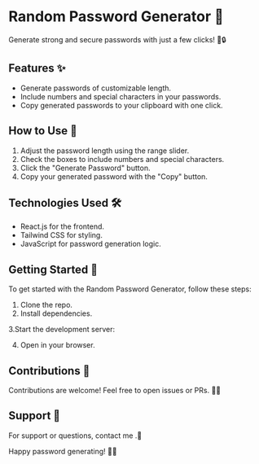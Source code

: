 # Random Password Generator 🎉

Generate strong and secure passwords with just a few clicks! 💪🔒

## Features ✨

- Generate passwords of customizable length.
- Include numbers and special characters in your passwords.
- Copy generated passwords to your clipboard with one click.

## How to Use 🚀

1. Adjust the password length using the range slider.
2. Check the boxes to include numbers and special characters.
3. Click the "Generate Password" button.
4. Copy your generated password with the "Copy" button.

## Technologies Used 🛠

- React.js for the frontend.
- Tailwind CSS for styling.
- JavaScript for password generation logic.

## Getting Started 🌟

To get started with the Random Password Generator, follow these steps:
1. Clone the repo.
2. Install dependencies.

3.Start the development server:

4. Open in your browser.

## Contributions 🙌

Contributions are welcome! Feel free to open issues or PRs. 🚀🌟

## Support 📧

For support or questions, contact me .🤝

Happy password generating! 🎊😄
